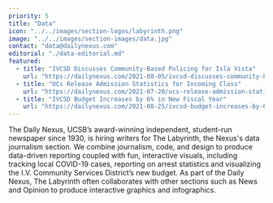 ```yaml
---
priority: 5
title: "Data"
icon: "../../images/section-logos/labyrinth.png"
image: "../../images/section-images/data.jpg"
contact: "data@dailynexus.com"
editorial: "./data-editorial.md"
featured:
  - title: "IVCSD Discusses Community-Based Policing for Isla Vista"
    url: "https://dailynexus.com/2021-08-05/ivcsd-discusses-community-based-policing-for-isla-vista/"
  - title: "UCs Release Admission Statistics for Incoming Class"
    url: "https://dailynexus.com/2021-07-20/ucs-release-admission-statistics-for-incoming-class/"
  - title: "IVCSD Budget Increases by 6% in New Fiscal Year"
    url: "https://dailynexus.com/2021-08-25/ivcsd-budget-increases-by-6-in-new-fiscal-year/"
---
```

The Daily Nexus, UCSB’s award-winning independent, student-run newspaper since 1930, is hiring writers for The Labyrinth, the Nexus's data journalism section. We combine journalism, code, and design to produce data-driven reporting coupled with fun, interactive visuals, including tracking local COVID-19 cases, reporting on arrest statistics and visualizing the I.V. Community Services District’s new budget. As part of the Daily Nexus, The Labyrinth often collaborates with other sections such as News and Opinion to produce interactive graphics and infographics.